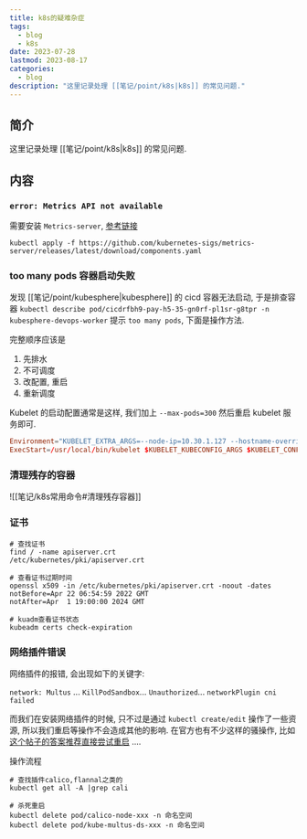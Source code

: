 ```yaml
---
title: k8s的疑难杂症
tags:
  - blog
  - k8s
date: 2023-07-28
lastmod: 2023-08-17
categories:
  - blog
description: "这里记录处理 [[笔记/point/k8s|k8s]] 的常见问题."
---
```


## 简介

这里记录处理 [[笔记/point/k8s|k8s]] 的常见问题.

## 内容

### `error: Metrics API not available`

需要安装 `Metrics-server`, [参考链接](https://github.com/kubernetes-sigs/metrics-server#installation)

```shell
kubectl apply -f https://github.com/kubernetes-sigs/metrics-server/releases/latest/download/components.yaml
```

### too many pods 容器启动失败

发现 [[笔记/point/kubesphere|kubesphere]] 的 cicd 容器无法启动, 于是排查容器 `kubectl describe pod/cicdrfbh9-pay-h5-35-gn0rf-pl1sr-g8tpr -n kubesphere-devops-worker` 提示 `too many pods`, 下面是操作方法.

完整顺序应该是

1. 先排水
2. 不可调度
3. 改配置, 重启
4. 重新调度

Kubelet 的启动配置通常是这样, 我们加上 `--max-pods=300` 然后重启 kubelet 服务即可.

```toml
Environment="KUBELET_EXTRA_ARGS=--node-ip=10.30.1.127 --hostname-override=node1 --max-pods=300"
ExecStart=/usr/local/bin/kubelet $KUBELET_KUBECONFIG_ARGS $KUBELET_CONFIG_ARGS $KUBELET_KUBEADM_ARGS $KUBELET_EXTRA_ARGS
```

### 清理残存的容器

![[笔记/k8s常用命令#清理残存容器]]

### 证书

```shell
# 查找证书
find / -name apiserver.crt
/etc/kubernetes/pki/apiserver.crt

# 查看证书过期时间
openssl x509 -in /etc/kubernetes/pki/apiserver.crt -noout -dates
notBefore=Apr 22 06:54:59 2022 GMT
notAfter=Apr  1 19:00:00 2024 GMT

# kuadm查看证书状态
kubeadm certs check-expiration
```

### 网络插件错误

网络插件的报错, 会出现如下的关键字:

`network: Multus` ... `KillPodSandbox`... `Unauthorized`... `networkPlugin cni failed`

而我们在安装网络插件的时候, 只不过是通过 `kubectl create/edit` 操作了一些资源, 所以我们重启等操作不会造成其他的影响. 在官方也有不少这样的骚操作, 比如 [这个帖子的答案推荐直接尝试重启](https://github.com/projectcalico/calico/issues/5712) ....

操作流程

```shell
# 查找插件calico,flannal之类的
kubectl get all -A |grep cali

# 杀死重启
kubectl delete pod/calico-node-xxx -n 命名空间
kubectl delete pod/kube-multus-ds-xxx -n 命名空间
```
